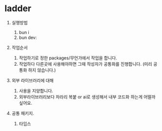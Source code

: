 # ladder

1. 실행방법

   1. bun i
   1. bun dev:

1. 작업순서

   1. 작업하기로 정한 packages/무언가에서 작업을 합니다.
   1. 작업하다 다른곳에 사용해야하면 그때 작성자가 공통화를 진행합니다. (미리 공통화 하지 않습니다.)

1. 외부 라이브러리에 대해

   1. 사용을 지양합니다.
   1. 외부라이브러리보다 차라리 복붙 or ai로 생성해서 내부 코드화 하는게 어떨까 싶어요.

1. 공통 패키지.
   1. 타입스

